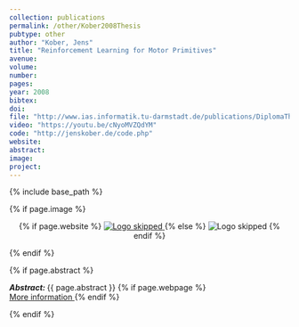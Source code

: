 ```yaml
---
collection: publications
permalink: /other/Kober2008Thesis
pubtype: other
author: "Kober, Jens"
title: "Reinforcement Learning for Motor Primitives"
avenue: 
volume: 
number: 
pages: 
year: 2008
bibtex: 
doi: 
file: "http://www.ias.informatik.tu-darmstadt.de/publications/DiplomaThesis-Kober_5331[0].pdf"
video: "https://youtu.be/cNyoMVZQdYM"
code: "http://jenskober.de/code.php"
website: 
abstract: 
image: 
project: 
---
```

{% include base_path %}

{% if page.image %}
<p align="center">
{% if page.website %}
<a href="{{ page.website }}"> <img src="{{  page.image }}" alt="Logo skipped" style="max-height:200px"/> </a>
{% else %}
<img src="{{  page.image }}" alt="Logo skipped" />
{% endif %}
</p>
{% endif %}

{% if page.abstract %}
<p> <strong> <em> Abstract: </em> </strong> {{ page.abstract }}
    {% if page.webpage %}
        <a href="{{ page.website}}"> <br> More information </a>
    {% endif %}
</p>
{% endif %}
